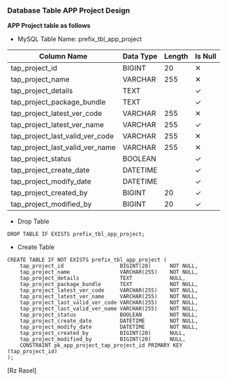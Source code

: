 ### Database Table APP Project Design
**APP Project table as follows**

* MySQL Table Name: prefix_tbl_app_project

| Column Name | Data Type | Length | Is Null |
| ------ | ------ | ------ | ------ |
| tap_project_id | BIGINT | 20 | ✕ |
| tap_project_name | VARCHAR | 255 | ✕ |
| tap_project_details | TEXT |  | ✓ |
| tap_project_package_bundle | TEXT |  | ✓ |
| tap_project_latest_ver_code | VARCHAR | 255 | ✕ |
| tap_project_latest_ver_name | VARCHAR | 255 | ✓ |
| tap_project_last_valid_ver_code | VARCHAR | 255 | ✕ |
| tap_project_last_valid_ver_name | VARCHAR | 255 | ✕ |
| tap_project_status | BOOLEAN |  | ✓ |
| tap_project_create_date | DATETIME |  | ✓ |
| tap_project_modify_date | DATETIME |  | ✓ |
| tap_project_created_by | BIGINT | 20 | ✓ |
| tap_project_modified_by | BIGINT | 20 | ✓ |

* Drop Table

```drop_table_metadata
DROP TABLE IF EXISTS prefix_tbl_app_project;
```

* Create Table

```create_table_app_project
CREATE TABLE IF NOT EXISTS prefix_tbl_app_project (
    tap_project_id                  BIGINT(20)      NOT NULL,
    tap_project_name                VARCHAR(255)    NOT NULL,
    tap_project_details             TEXT            NULL,
    tap_project_package_bundle      TEXT            NOT NULL,
    tap_project_latest_ver_code     VARCHAR(255)    NOT NULL,
    tap_project_latest_ver_name     VARCHAR(255)    NOT NULL,
    tap_project_last_valid_ver_code VARCHAR(255)    NOT NULL,
    tap_project_last_valid_ver_name VARCHAR(255)    NOT NULL,
    tap_project_status              BOOLEAN         NOT NULL,
    tap_project_create_date         DATETIME        NOT NULL,
    tap_project_modify_date         DATETIME        NOT NULL,
    tap_project_created_by          BIGINT(20)      NULL,
    tap_project_modified_by         BIGINT(20)      NULL,
    CONSTRAINT pk_app_project_tap_project_id PRIMARY KEY (tap_project_id)
);
```

[Rz Rasel]
